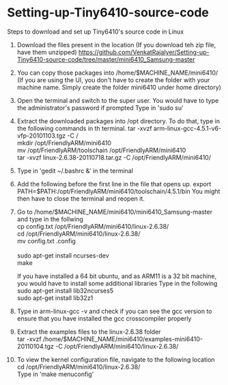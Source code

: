 # Setting-up-Tiny6410-source-code
Steps to download and set up Tiny6410's source code in Linux

1) Download the files present in the location (If you download teh zip file, have them unzipped)
    https://github.com/VenkatRajaIyer/Setting-up-Tiny6410-source-code/tree/master/mini6410_Samsung-master
    
2) You can copy those packages into /home/$MACHINE_NAME/mini6410/ 
    (If you are using the UI, you don't have to create the folder with your machine name. Simply create the folder mini6410 under home directory)

3) Open the terminal and switch to the super user. You would have to type the administrator's password if prompted
    Type in 'sudo su'
    
3) Extract the downloaded packages into /opt directory. To do that, type in the following commands in th terminal.
    tar -xvzf arm-linux-gcc-4.5.1-v6-vfp-20101103.tgz -C /	<br>
    mkdir /opt/FriendlyARM/mini6410	<br>
    mv /opt/FriendlyARM/toolschain /opt/FriendlyARM/mini6410	<br>
    tar -xvzf linux-2.6.38-20110718.tar.gz -C /opt/FriendlyARM/mini6410/ 	<br>

4) Type in 'gedit ~/.bashrc &' in the terminal
 
5) Add the following before the first line in the file that opens up.
    export PATH=$PATH:/opt/FriendlyARM/mini6410/toolschain/4.5.1/bin
    You might then have to close the terminal and reopen it.
    
5) Go to /home/$MACHINE_NAME/mini6410/mini6410_Samsung-master and type in the follwing	<br>
	cp config.txt /opt/FriendlyARM/mini6410/linux-2.6.38/	<br>
	cd /opt/FriendlyARM/mini6410/linux-2.6.38/	<br>
	mv config.txt .config	<br>	
	sudo apt-get install ncurses-dev	<br>
        make			<br>
	
	If you have installed a 64 bit ubuntu, and as ARM11 is a 32 bit machine, you would have to install some additional libraries
	Type in the following
	sudo apt-get install lib32ncurses5	<br>
	sudo apt-get install lib32z1	<br>
	
6) Type in arm-linux-gcc -v and check if you can see the gcc version to ensure that you have installed the gcc crosscompiler properly

7) Extract the examples files to the linux-2.6.38 folder	<br>
    tar -xvzf /home/$MACHINE_NAME/mini6410/examples-mini6410-20110104.tgz -C /opt/FriendlyARM/mini6410/linux-2.6.38/
    
8) To view the kernel configuration file, navigate to the following location	<br>
    cd /opt/FriendlyARM/mini6410/linux-2.6.38/<br>
    Type in 'make menuconfig'
